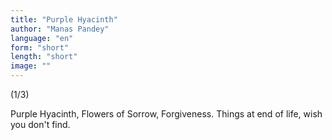 ```yaml
---
title: "Purple Hyacinth"
author: "Manas Pandey"
language: "en"
form: "short"
length: "short"
image: ""
---
```

(1/3)

Purple Hyacinth,
Flowers of
Sorrow, Forgiveness.
Things at end of life,
wish you don't find.